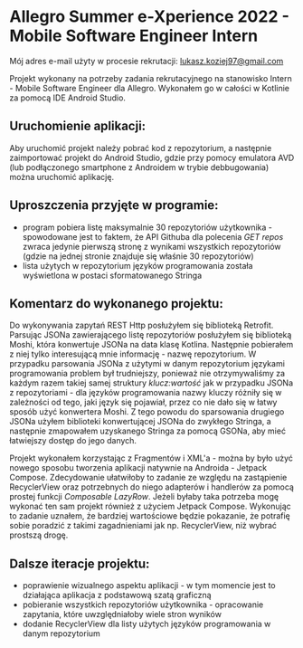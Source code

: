 # Allegro Summer e-Xperience 2022 - Mobile Software Engineer Intern

Mój adres e-mail użyty w procesie rekrutacji: <lukasz.koziej97@gmail.com>

Projekt wykonany na potrzeby zadania rekrutacyjnego na stanowisko Intern - Mobile Software Engineer dla Allegro. Wykonałem go w całości w Kotlinie za pomocą IDE Android Studio.

## Uruchomienie aplikacji:
Aby uruchomić projekt należy pobrać kod z repozytorium, a następnie zaimportować projekt do Android Studio, gdzie przy pomocy emulatora AVD (lub podłączonego smartphone z Androidem w trybie debbugowania) można uruchomić aplikację.

## Uproszczenia przyjęte w programie:
- program pobiera listę maksymalnie 30 repozytoriów użytkownika - spowodowane jest to faktem, że API Githuba dla polecenia *GET repos* zwraca jedynie pierwszą stronę z wynikami wszystkich repozytoriów (gdzie na jednej stronie znajduje się właśnie 30 repozytoriów)
- lista użytych w repozytorium języków programowania została wyświetlona w postaci sformatowanego Stringa

## Komentarz do wykonanego projektu:
Do wykonywania zapytań REST Http posłużyłem się biblioteką Retrofit. Parsując JSONa zawierającego listę repozytoriów posłużyłem się biblioteką Moshi, która konwertuje JSONa na data klasę Kotlina. Następnie pobierałem z niej tylko interesującą mnie informację - nazwę repozytorium. W przypadku parsowania JSONa z użytymi w danym repozytorium językami programowania problem był trudniejszy, ponieważ nie otrzymywaliśmy za każdym razem takiej samej struktury *klucz:wartość* jak w przypadku JSONa z repozytoriami - dla języków programowania nazwy kluczy różniły się w zależności od tego, jaki język się pojawiał, przez co nie dało się w łatwy sposób użyć konwertera Moshi. Z tego powodu do sparsowania drugiego JSONa użyłem biblioteki konwertującej JSONa do zwykłego Stringa, a następnie zmapowałem uzyskanego Stringa za pomocą GSONa, aby mieć łatwiejszy dostęp do jego danych.

Projekt wykonałem korzystając z Fragmentów i XML'a - można by było użyć nowego sposobu tworzenia aplikacji natywnie na Androida - Jetpack Compose. Zdecydowanie ułatwiłoby to zadanie ze względu na zastąpienie RecyclerView oraz potrzebnych do niego adapterów i handlerów za pomocą prostej funkcji *Composable LazyRow*. Jeżeli byłaby taka potrzeba mogę wykonać ten sam projekt również z użyciem Jetpack Compose. Wykonując to zadanie uznałem, że bardziej wartościowe będzie pokazanie, że potrafię sobie poradzić z takimi zagadnieniami jak np. RecyclerView, niż wybrać prostszą drogę.

## Dalsze iteracje projektu:
- poprawienie wizualnego aspektu aplikacji - w tym momencie jest to działająca aplikacja z podstawową szatą graficzną
- pobieranie wszystkich repozytoriów użytkownika - opracowanie zapytania, które uwzględniałoby wiele stron wyników
- dodanie RecyclerView dla listy użytych języków programowania w danym repozytorium
